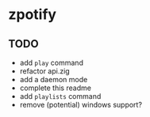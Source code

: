 # zpotify

## TODO
- add `play` command
- refactor api.zig
- add a daemon mode
- complete this readme
- add `playlists` command
- remove (potential) windows support?

